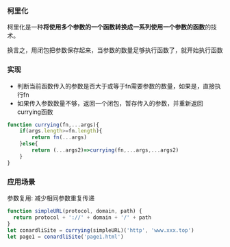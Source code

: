 ### 柯里化
柯里化是一种**将使用多个参数的一个函数转换成一系列使用一个参数的函数**的技术。

换言之，用闭包把参数保存起来，当参数的数量足够执行函数了，就开始执行函数
### 实现
- 判断当前函数传入的参数是否大于或等于fn需要参数的数量，如果是，直接执行fn
- 如果传入参数数量不够，返回一个闭包，暂存传入的参数，并重新返回currying函数
```js
function currying(fn,...args){
    if(args.length>=fn.length){
        return fn(...args)
    }else{
        return (...args2)=>currying(fn,...args,...args2)
    }
}
```
### 应用场景
参数复用: 减少相同参数重复传递
```js
function simpleURL(protocol, domain, path) {
  return protocol + '://' + domain + '/' + path
}
let conardliSite = currying(simpleURL)('http', 'www.xxx.top')
let page1 = conardliSite('page1.html')
```